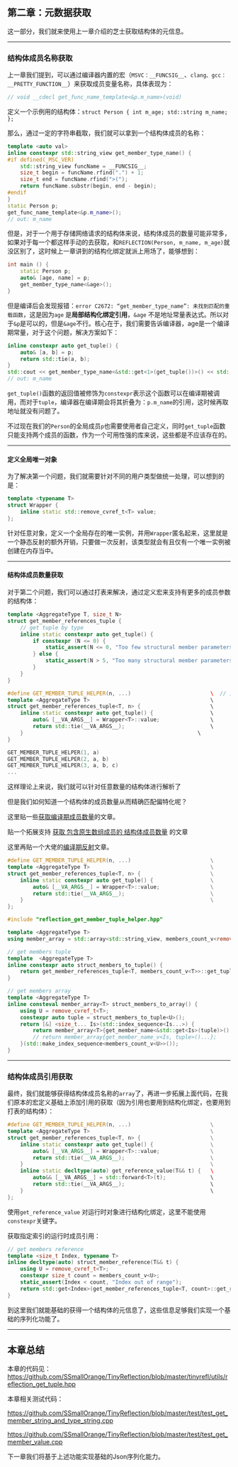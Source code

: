 ## 第二章：元数据获取

这一部分，我们就来使用上一章介绍的芝士获取结构体的元信息。

---

### 结构体成员名称获取

​	上一章我们提到，可以通过编译器内置的宏（`MSVC：__FUNCSIG__`、`clang、gcc：__PRETTY_FUNCTION__`）来获取成员变量名称，具体表现为：

```c++
// void __cdecl get_func_name_template<&p.m_name>(void)
```

定义一个示例用的结构体：`struct Person { int m_age; std::string m_name; };`	

那么，通过一定的字符串截取，我们就可以拿到一个结构体成员的名称：

```c++
template <auto val>
inline constexpr std::string_view get_member_type_name() {
#if defined(_MSC_VER)
    std::string_view funcName = __FUNCSIG__;
    size_t begin = funcName.rfind(".") + 1;
    size_t end = funcName.rfind(">(");
    return funcName.substr(begin, end - begin);
#endif
}
static Person p;
get_func_name_template<&p.m_name>();
// out: m_name
```

但是，对于一个用于存储网络请求的结构体来说，结构体成员的数量可能非常多，如果对于每一个都这样手动的去获取，和`REFLECTION(Person, m_name, m_age)`就没区别了，这时候上一章讲到的结构化绑定就派上用场了，能够想到：

```c++
int main () {
    static Person p;
    auto& [age, name] = p;
    get_member_type_name<&age>();
}
```

但是编译后会发现报错：`error C2672: “get_member_type_name”: 未找到匹配的重载函数`，这是因为`age` 是**局部结构化绑定引用**，`&age` 不是地址常量表达式。所以对于`&p`是可以的，但是`&age`不行。核心在于，我们需要告诉编译器，age是一个编译期常量，对于这个问题，解决方案如下：

```c++
inline constexpr auto get_tuple() {  	   			
    auto& [a, b] = p;			    
    return std::tie(a, b);						
}
std::cout << get_member_type_name<&std::get<1>(get_tuple())>() << std::endl;
// out: m_name
```

`get_tuple()`函数的返回值被修饰为`constexpr`表示这个函数可以在编译期被调用，而对于`tuple`，编译器在编译期会将其折叠为：`p.m_name`的引用，这时候再取地址就没有问题了。

不过现在我们的`Person`的全局成员`p`也需要使用者自己定义，同时`get_tuple`函数只能支持两个成员的函数，作为一个可用性强的库来说，这些都是不应该存在的。

---

#### 定义全局唯一对象

为了解决第一个问题，我们就需要针对不同的用户类型做统一处理，可以想到的是：

```c++
template <typename T>
struct Wrapper {
	inline static std::remove_cvref_t<T> value;
};
```

针对任意对象，定义一个全局存在的唯一实例，并用`Wrapper`匿名起来，这里就是一个静态反射的额外开销，只要做一次反射，该类型就会有且仅有一个唯一实例被创建在内存当中。



---

#### 结构体成员数量获取

对于第二个问题，我们可以通过打表来解决，通过定义宏来支持有更多的成员参数的结构体：

```c++
template <AggregateType T, size_t N>
struct get_member_references_tuple {
	// get tuple by type
	inline static constexpr auto get_tuple() {
		if constexpr (N <= 0) {
			static_assert(N <= 0, "Too few structural member parameters (size <= 0)");
		} else {
			static_assert(N > 5, "Too many structural member parameters (size >= 5)");
		}
	}
}

#define GET_MEMBER_TUPLE_HELPER(n, ...) 						\  // 对结构体的偏特化
template <AggregateType T>   									\
struct get_member_references_tuple<T, n> { 						\
	inline static constexpr auto get_tuple() {  	   			\
		auto& [__VA_ARGS__] = Wrapper<T>::value;			    \
		return std::tie(__VA_ARGS__);							\
	}   													\
}

GET_MEMBER_TUPLE_HELPER(1, a)
GET_MEMBER_TUPLE_HELPER(2, a, b)
GET_MEMBER_TUPLE_HELPER(3, a, b, c)
...
```

这样理论上来说，我们就可以针对任意数量的结构体进行解析了

但是我们如何知道一个结构体的成员数量从而精确匹配偏特化呢？

这里贴一些[获取编译期成员数量](https://lumia431.github.io/2025/05/09/%E7%AC%AC%E4%BA%94%E7%AB%A0%EF%BC%9A%E7%BC%96%E8%AF%91%E6%9C%9F%E5%8F%8D%E5%B0%84%E5%88%9D%E6%8E%A2%EF%BC%81%EF%BC%81/)的文章。

贴一个拓展支持 [获取 包含原生数组成员的 结构体成员数量](https://zhuanlan.zhihu.com/p/674157958) 的文章

这里再贴一个大佬的[编译期反射](https://netcan.github.io/2020/08/01/%E5%A6%82%E4%BD%95%E4%BC%98%E9%9B%85%E7%9A%84%E5%AE%9E%E7%8E%B0C-%E7%BC%96%E8%AF%91%E6%9C%9F%E9%9D%99%E6%80%81%E5%8F%8D%E5%B0%84/)文章。

```c++
#define GET_MEMBER_TUPLE_HELPER(n, ...) 						\
template <AggregateType T>   									\
struct get_member_references_tuple<T, n> { 						\
	inline static constexpr auto get_tuple() {  	   			\
		auto& [__VA_ARGS__] = Wrapper<T>::value;			    \
		return std::tie(__VA_ARGS__);							\
	}   														\
};															

#include "reflection_get_member_tuple_helper.hpp"

template <AggregateType T>
using member_array = std::array<std::string_view, members_count_v<remove_cvref_t<T>>>;

// get members tuple
template  <AggregateType T>
inline constexpr auto struct_members_to_tuple() {
	return get_member_references_tuple<T, members_count_v<T>>::get_tuple();
}

// get members array
template <AggregateType T>
inline consteval member_array<T> struct_members_to_array() {
	using U = remove_cvref_t<T>;
	constexpr auto tuple = struct_members_to_tuple<U>();
	return [&] <size_t... Is>(std::index_sequence<Is...>) {
        return member_array<T>{get_member_name<&std::get<Is>(tuple)>()...};
		// return member_array{get_member_name_v<Is, tuple>()...};
    }(std::make_index_sequence<members_count_v<U>>());
}
```



---

### 结构体成员引用获取



最终，我们就能够获得结构体成员名称的`array`了，再进一步拓展上面代码，在我们原本的宏定义基础上添加引用的获取（因为引用也要用到结构化绑定，也要用到打表的结构体）：

```c++
#define GET_MEMBER_TUPLE_HELPER(n, ...) 						\
template <AggregateType T>   									\
struct get_member_references_tuple<T, n> { 						\
	inline static constexpr auto get_tuple() {  	   			\
		auto& [__VA_ARGS__] = Wrapper<T>::value;			    \
		return std::tie(__VA_ARGS__);							\
	}   														\
	inline static decltype(auto) get_reference_value(T&& t) {   \  
		auto&& [__VA_ARGS__] = std::forward<T>(t);				\
		return std::tie(__VA_ARGS__);							\
	}															\
};	
```

使用`get_reference_value`  对运行时对象进行结构化绑定，这里不能使用`constexpr`关键字。

获取指定索引的运行时成员引用：

```c++
// get members reference
template <size_t Index, typename T>
inline decltype(auto) struct_member_reference(T&& t) {
	using U = remove_cvref_t<T>;
    constexpr size_t count = members_count_v<U>;
	static_assert(Index < count, "Index out of range");
	return std::get<Index>(get_member_references_tuple<T, count>::get_reference_value(std::forward<T>(t)));
}
```

到这里我们就能基础的获得一个结构体的元信息了，这些信息足够我们实现一个基础的序列化功能了。

---

## 本章总结

本章的代码见：https://github.com/SSmallOrange/TinyReflection/blob/master/tinyrefl/utils/reflection_get_tuple.hpp

本章相关测试代码：

https://github.com/SSmallOrange/TinyReflection/blob/master/test/test_get_member_string_and_type_string.cpp

https://github.com/SSmallOrange/TinyReflection/blob/master/test/test_get_member_value.cpp

下一章我们将基于上述功能实现基础的Json序列化能力。
